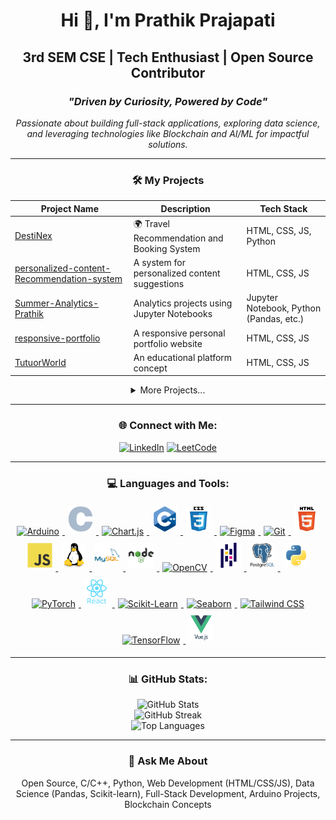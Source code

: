 <div align="center">

# Hi 👋, I'm Prathik Prajapati

## 3rd SEM CSE | Tech Enthusiast | Open Source Contributor

### _"Driven by Curiosity, Powered by Code"_

*Passionate about building full-stack applications, exploring data science, and leveraging technologies like Blockchain and AI/ML for impactful solutions.*

---

### 🛠️ My Projects <!-- Or "Featured Work" -->

<div align="center">

| Project Name | Description | Tech Stack |
|--------------|-------------|------------|
| [DestiNex](https://github.com/prathikprajapati/DestiNex) | 🌍 Travel Recommendation and Booking System | HTML, CSS, JS, Python |
| [personalized-content-Recommendation-system](https://github.com/prathikprajapati/personalized-content-Recommendation-system) | A system for personalized content suggestions | HTML, CSS, JS |
| [Summer-Analytics-Prathik](https://github.com/prathikprajapati/Summer-Analytics-Prathik) | Analytics projects using Jupyter Notebooks | Jupyter Notebook, Python (Pandas, etc.) |
| [responsive-portfolio](https://github.com/prathikprajapati/responsive-portfolio) | A responsive personal portfolio website | HTML, CSS, JS |
| [TutuorWorld](https://github.com/prathikprajapati/TutuorWorld) | An educational platform concept | HTML, CSS, JS |

</div>

<details>
  <summary>More Projects...</summary>

  * **SIH-personal:** Personal version of an SIH (Smart India Hackathon) idea implementation.
  * **CitySense:** A project related to city sensing or urban data (details based on original).
  * **BlockChan-College-Events:** Repository for Blockchain-based college events.
  * **Code-Radar-Solutions:** Solutions to problems on the Code Radar platform (C).
  * **Code-Radar-Hackathon:** Repository for the Code Radar Hackathon (C).

</details>

---

### 🌐 Connect with Me:

[![LinkedIn](https://img.shields.io/badge/-LinkedIn-blue?style=for-the-badge&logo=linkedin&logoColor=white)](  https://www.linkedin.com/in/prathik-prajapati/  )
[![LeetCode](https://img.shields.io/badge/-LeetCode-red?style=for-the-badge&logo=leetcode&logoColor=white)](  https://leetcode.com/u/zzldimkd8m/  )

---

### 💻 Languages and Tools:

<p align="center">
  <!-- Your existing tech stack images -->
  <a href="https://www.arduino.cc/  " target="_blank" rel="noreferrer">
    <img src="https://cdn.worldvectorlogo.com/logos/arduino-1.svg  " alt="Arduino" width="40" height="40" style="margin: 5px;"/>
  </a>
  <a href="https://www.cprogramming.com/  " target="_blank" rel="noreferrer">
    <img src="https://raw.githubusercontent.com/devicons/devicon/master/icons/c/c-original.svg  " alt="C" width="40" height="40" style="margin: 5px;"/>
  </a>
  <a href="https://www.chartjs.org  " target="_blank" rel="noreferrer">
    <img src="https://www.chartjs.org/media/logo-title.svg  " alt="Chart.js" width="40" height="40" style="margin: 5px;"/>
  </a>
  <a href="https://www.w3schools.com/cpp/  " target="_blank" rel="noreferrer">
    <img src="https://raw.githubusercontent.com/devicons/devicon/master/icons/cplusplus/cplusplus-original.svg  " alt="C++" width="40" height="40" style="margin: 5px;"/>
  </a>
  <a href="https://www.w3schools.com/css/  " target="_blank" rel="noreferrer">
    <img src="https://raw.githubusercontent.com/devicons/devicon/master/icons/css3/css3-original-wordmark.svg  " alt="CSS3" width="40" height="40" style="margin: 5px;"/>
  </a>
  <a href="https://www.figma.com/  " target="_blank" rel="noreferrer">
    <img src="https://www.vectorlogo.zone/logos/figma/figma-icon.svg  " alt="Figma" width="40" height="40" style="margin: 5px;"/>
  </a>
  <a href="https://git-scm.com/  " target="_blank" rel="noreferrer">
    <img src="https://www.vectorlogo.zone/logos/git-scm/git-scm-icon.svg  " alt="Git" width="40" height="40" style="margin: 5px;"/>
  </a>
  <a href="https://www.w3.org/html/  " target="_blank" rel="noreferrer">
    <img src="https://raw.githubusercontent.com/devicons/devicon/master/icons/html5/html5-original-wordmark.svg  " alt="HTML5" width="40" height="40" style="margin: 5px;"/>
  </a>
  <a href="https://developer.mozilla.org/en-US/docs/Web/JavaScript  " target="_blank" rel="noreferrer">
    <img src="https://raw.githubusercontent.com/devicons/devicon/master/icons/javascript/javascript-original.svg  " alt="JavaScript" width="40" height="40" style="margin: 5px;"/>
  </a>
  <a href="https://www.linux.org/  " target="_blank" rel="noreferrer">
    <img src="https://raw.githubusercontent.com/devicons/devicon/master/icons/linux/linux-original.svg  " alt="Linux" width="40" height="40" style="margin: 5px;"/>
  </a>
  <a href="https://www.mysql.com/  " target="_blank" rel="noreferrer">
    <img src="https://raw.githubusercontent.com/devicons/devicon/master/icons/mysql/mysql-original-wordmark.svg  " alt="MySQL" width="40" height="40" style="margin: 5px;"/>
  </a>
  <a href="https://nodejs.org  " target="_blank" rel="noreferrer">
    <img src="https://raw.githubusercontent.com/devicons/devicon/master/icons/nodejs/nodejs-original-wordmark.svg  " alt="Node.js" width="40" height="40" style="margin: 5px;"/>
  </a>
  <a href="https://opencv.org/  " target="_blank" rel="noreferrer">
    <img src="https://www.vectorlogo.zone/logos/opencv/opencv-icon.svg  " alt="OpenCV" width="40" height="40" style="margin: 5px;"/>
  </a>
  <a href="https://pandas.pydata.org/  " target="_blank" rel="noreferrer">
    <img src="https://raw.githubusercontent.com/devicons/devicon/2ae2a900d2f041da66e950e4d48052658d850630/icons/pandas/pandas-original.svg  " alt="Pandas" width="40" height="40" style="margin: 5px;"/>
  </a>
  <a href="https://www.postgresql.org  " target="_blank" rel="noreferrer">
    <img src="https://raw.githubusercontent.com/devicons/devicon/master/icons/postgresql/postgresql-original-wordmark.svg  " alt="PostgreSQL" width="40" height="40" style="margin: 5px;"/>
  </a>
  <a href="https://www.python.org  " target="_blank" rel="noreferrer">
    <img src="https://raw.githubusercontent.com/devicons/devicon/master/icons/python/python-original.svg  " alt="Python" width="40" height="40" style="margin: 5px;"/>
  </a>
  <a href="https://pytorch.org/  " target="_blank" rel="noreferrer">
    <img src="https://www.vectorlogo.zone/logos/pytorch/pytorch-icon.svg  " alt="PyTorch" width="40" height="40" style="margin: 5px;"/>
  </a>
  <a href="https://reactjs.org/  " target="_blank" rel="noreferrer">
    <img src="https://raw.githubusercontent.com/devicons/devicon/master/icons/react/react-original-wordmark.svg  " alt="React" width="40" height="40" style="margin: 5px;"/>
  </a>
  <a href="https://scikit-learn.org/  " target="_blank" rel="noreferrer">
    <img src="https://upload.wikimedia.org/wikipedia/commons/0/05/Scikit_learn_logo_small.svg  " alt="Scikit-Learn" width="40" height="40" style="margin: 5px;"/>
  </a>
  <a href="https://seaborn.pydata.org/  " target="_blank" rel="noreferrer">
    <img src="https://seaborn.pydata.org/_images/logo-mark-lightbg.svg  " alt="Seaborn" width="40" height="40" style="margin: 5px;"/>
  </a>
  <a href="https://tailwindcss.com/  " target="_blank" rel="noreferrer">
    <img src="https://www.vectorlogo.zone/logos/tailwindcss/tailwindcss-icon.svg  " alt="Tailwind CSS" width="40" height="40" style="margin: 5px;"/>
  </a>
  <a href="https://www.tensorflow.org  " target="_blank" rel="noreferrer">
    <img src="https://www.vectorlogo.zone/logos/tensorflow/tensorflow-icon.svg  " alt="TensorFlow" width="40" height="40" style="margin: 5px;"/>
  </a>
  <a href="https://vuejs.org/  " target="_blank" rel="noreferrer">
    <img src="https://raw.githubusercontent.com/devicons/devicon/master/icons/vuejs/vuejs-original-wordmark.svg  " alt="Vue.js" width="40" height="40" style="margin: 5px;"/>
  </a>
</p>

---

### 📊 GitHub Stats:

<div align="center">
  <img src="https://github-readme-stats.vercel.app/api?username=prathikprajapati&show_icons=true&locale=en&theme=dark" alt="GitHub Stats" />
  <br/>
  <img src="https://github-readme-streak-stats.herokuapp.com/?user=prathikprajapati&theme=dark" alt="GitHub Streak" />
  <br/>
  <img src="https://github-readme-stats.vercel.app/api/top-langs?username=prathikprajapati&show_icons=true&locale=en&layout=compact&theme=dark" alt="Top Languages" />
  <br/>
  <!-- Optional: Activity Graph -->
  <!-- <img src="https://github-readme-activity-graph.vercel.app/graph?username=prathikprajapati&theme=github-dark" /> -->
</div>

---

### 💬 Ask Me About
Open Source, C/C++, Python, Web Development (HTML/CSS/JS), Data Science (Pandas, Scikit-learn), Full-Stack Development, Arduino Projects, Blockchain Concepts

</div>
